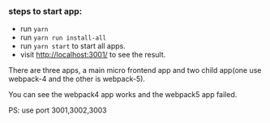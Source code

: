 ### steps to start app:

- run `yarn`
- run `yarn run install-all`
- run `yarn start` to start all apps.
- visit [http://localhost:3001/](http://localhost:3001/) to see the result.

There are three apps, a main micro frontend app and two child app(one use webpack-4 and the other is webpack-5).

You can see the webpack4 app works and the webpack5 app failed.

PS: use port 3001,3002,3003
